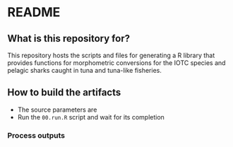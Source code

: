 # README

## What is this repository for?

This repository hosts the scripts and files for generating a R library that provides functions for morphometric conversions for the IOTC species and pelagic sharks caught in tuna and tuna-like fisheries.

## How to build the artifacts

-  The source parameters are 
-   Run the `00.run.R` script and wait for its completion

### Process outputs
